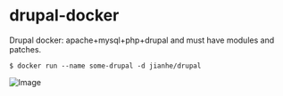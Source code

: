 # drupal-docker

Drupal docker: apache+mysql+php+drupal and must have modules and patches.
```
$ docker run --name some-drupal -d jianhe/drupal
```
![Image](install.png "Install")


<!-- Security scan triggered at 2025-09-01 20:14:49 -->